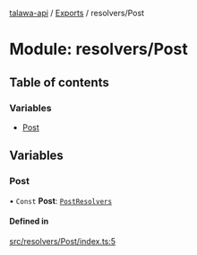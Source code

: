 [talawa-api](../README.md) / [Exports](../modules.md) / resolvers/Post

# Module: resolvers/Post

## Table of contents

### Variables

- [Post](resolvers_Post.md#post)

## Variables

### Post

• `Const` **Post**: [`PostResolvers`](types_generatedGraphQLTypes.md#postresolvers)

#### Defined in

[src/resolvers/Post/index.ts:5](https://github.com/PalisadoesFoundation/talawa-api/blob/12ccdb6/src/resolvers/Post/index.ts#L5)
